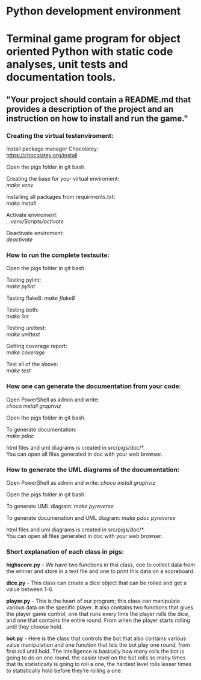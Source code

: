 Python development environment
===============================

Terminal game program for object oriented Python with static code analyses, unit tests and documentation tools.
===============================

"Your project should contain a README.md that provides a description of the project and an instruction on how to install and run the game."
-----


### Creating the virtual testenviroment:

Install package manager Chocolatey:  
https://chocolatey.org/install

Open the pigs folder in git bash. 

Creating the base for your virtual enviroment:  
*make venv*

Installing all packages from requirments.txt:  
*make install*

Activate enviroment:  
*. .venv/Scripts/activate*

Deactivate enviroment:  
*deactivate*

### How to run the complete testsuite:

Open the pigs folder in git bash. 

Testing pylint:  
*make pylint*

Testing flake8:
*make flake8*

Testing both:  
*make lint*

Testing unittest:  
*make unittest*

Getting coverage report:  
*make coverage*

Test all of the above:  
*make test*

### How one can generate the documentation from your code:

Open PowerShell as admin and write:  
*choco install graphviz*

Open the pigs folder in git bash.

To generate documentation:  
*make pdoc*

html files and uml diagrams is created in src/pigs/doc/*.  
You can open all files generated in doc with your web browser.

### How to generate the UML diagrams of the documentation:

Open PowerShell as admin and write: *choco install graphviz*

Open the pigs folder in git bash.

To generate UML diagram: *make pyreverse*

To generate documenation and UML diagram: *make pdoc pyreverse*

html files and uml diagrams is created in src/pigs/doc/*.  
You can open all files generated in doc with your web browser.

### Short explanation of each class in pigs:

**highscore.py** - We have two functions in this class, one to collect data from the winner and store in a text file and one to print this data on a scoreboard.

**dice.py** - This class can create a dice object that can be rolled and get a value between 1-6.

**player.py** - This is the heart of our program; this class can manipulate various data on the specific player. It also contains two functions that gives the player game control, one that runs every time the player rolls the dice, and one that contains the entire round. From when the player starts rolling until they choose hold.

**bot.py** - Here is the class that controls the bot that also contains various value manipulation and one function that lets the bot play one round, from first roll until hold. The intelligence is basically how many rolls the bot is going to do on one round. the easier level on the bot rolls so many times that its statistically is going to roll a one, the hardest level rolls lesser times to statistically hold before they’re rolling a one.
